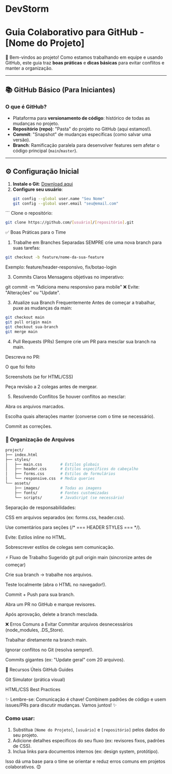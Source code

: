 # DevStorm
# Guia Colaborativo para GitHub - [Nome do Projeto]

👋 Bem-vindos ao projeto! Como estamos trabalhando em equipe e usando GitHub, este guia traz **boas práticas** e **dicas básicas** para evitar conflitos e manter a organização.

---

## 📚 GitHub Básico (Para Iniciantes)

### O que é GitHub?
- Plataforma para **versionamento de código**: histórico de todas as mudanças no projeto.
- **Repositório (repo)**: "Pasta" do projeto no GitHub (aqui estamos!).
- **Commit**: "Snapshot" de mudanças específicas (como salvar uma versão).
- **Branch**: Ramificação paralela para desenvolver features sem afetar o código principal (`main`/`master`).

---

## ⚙️ Configuração Inicial
1. **Instale o Git**: [Download aqui](https://git-scm.com/)
2. **Configure seu usuário**:
   ```bash
   git config --global user.name "Seu Nome"
   git config --global user.email "seu@email.com"

 ´´´
Clone o repositório:

 ```bash
git clone https://github.com/[usuário]/[repositório].git
```
✅ Boas Práticas para o Time
1. Trabalhe em Branches Separadas
SEMPRE crie uma nova branch para suas tarefas:

````bash
git checkout -b feature/nome-da-sua-feature
````
Exemplo: feature/header-responsivo, fix/botao-login

3. Commits Claros
Mensagens objetivas no imperativo:

git commit -m "Adiciona menu responsivo para mobile"
❌ Evite: "Alterações" ou "Update".

3. Atualize sua Branch Frequentemente
Antes de começar a trabalhar, puxe as mudanças da main:

````bash
git checkout main
git pull origin main
git checkout sua-branch
git merge main
````
4. Pull Requests (PRs)
Sempre crie um PR para mesclar sua branch na main.

Descreva no PR:

O que foi feito

Screenshots (se for HTML/CSS)

Peça revisão a 2 colegas antes de mergear.

5. Resolvendo Conflitos
Se houver conflitos ao mesclar:

Abra os arquivos marcados.

Escolha quais alterações manter (converse com o time se necessário).

Commit as correções.

### 📂 Organização de Arquivos
```bash
project/
├── index.html
├── styles/
│   ├── main.css        # Estilos globais
│   ├── header.css      # Estilos específicos do cabeçalho
│   ├── forms.css       # Estilos de formulários
│   └── responsive.css  # Media queries
└── assets/
    ├── images/         # Todas as imagens
    ├── fonts/          # Fontes customizadas
    └── scripts/        # JavaScript (se necessário)

````
Separação de responsabilidades:

CSS em arquivos separados (ex: forms.css, header.css).

Use comentários para seções (/* === HEADER STYLES === */).

Evite:
Estilos inline no HTML.

Sobrescrever estilos de colegas sem comunicação.

⚡ Fluxo de Trabalho Sugerido
git pull origin main (sincronize antes de começar)

Crie sua branch → trabalhe nos arquivos.

Teste localmente (abra o HTML no navegador!).

Commit + Push para sua branch.

Abra um PR no GitHub e marque revisores.

Após aprovação, delete a branch mesclada.

❌ Erros Comuns a Evitar
Commitar arquivos desnecessários (node_modules, .DS_Store).

Trabalhar diretamente na branch main.

Ignorar conflitos no Git (resolva sempre!).

Commits gigantes (ex: "Update geral" com 20 arquivos).

🔗 Recursos Úteis
GitHub Guides

Git Simulator (prática visual)

HTML/CSS Best Practices

✨ Lembre-se: Comunicação é chave! Combinem padrões de código e usem issues/PRs para discutir mudanças. Vamos juntos! ✨


### Como usar:
1. Substitua `[Nome do Projeto]`, `[usuário]` e `[repositório]` pelos dados do seu projeto.
2. Adicione detalhes específicos do seu fluxo (ex: revisores fixos, padrões de CSS).
3. Inclua links para documentos internos (ex: design system, protótipo).

Isso dá uma base para o time se orientar e reduz erros comuns em projetos colaborativos. 😊

